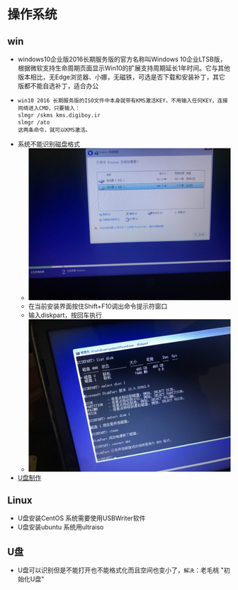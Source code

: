 #   操作系统

##  win
-   windows10企业版2016长期服务版的官方名称叫Windows 10企业LTSB版，根据微软支持生命周期页面显示Win10的扩展支持周期延长1年时间。它与其他版本相比，无Edge浏览器、小娜，无磁铁，可选是否下载和安装补丁，其它版都不能自选补丁，适合办公
-   ```
    win10 2016 长期服务版的ISO文件中本身就带有KMS激活KEY，不用输入任何KEY，连接网络进入CMD，只要输入：
    slmgr /skms kms.digiboy.ir
    slmgr /ato
    这两条命令，就可以KMS激活。
    ```
-   系统不能识别磁盘格式
    -   ![IMG_1078.JPG](image/IMG_1078.JPG)
    -   在当前安装界面按住Shift+F10调出命令提示符窗口
    -   输入diskpart，按回车执行
    -   ![IMG_1079.JPG](image/IMG_1079.JPG)
-   [U盘制作](https://www.microsoft.com/zh-cn/software-download/windows10)    


##  Linux
-   U盘安装CentOS 系统需要使用USBWriter软件
-   U盘安装ubuntu 系统用ultraiso


##  U盘
-   U盘可以识别但是不能打开也不能格式化而且空间也变小了，`解决`：老毛桃 "初始化U盘"

